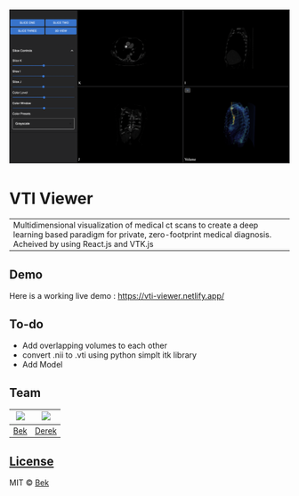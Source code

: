 # ![WebApp](https://github.com/Asilbec/react-vtk.js/blob/main/public/Screen%20Shot%202022-09-11%20at%2011.59.49%20PM.png)
# VTI Viewer
<table>
<tr>
<td>
  Multidimensional visualization of medical ct scans to create a deep learning based paradigm for private, zero-footprint medical diagnosis. Acheived by using React.js and VTK.js 
</td>
</tr>
</table>


## Demo
Here is a working live demo :  https://vti-viewer.netlify.app/


## To-do
- Add overlapping volumes to each other
- convert .nii to .vti using python simplt itk library
- Add Model

## Team

<img src = 'https://avatars.githubusercontent.com/u/40507855?v=4' width =200>  | <img src = 'https://avatars.githubusercontent.com/u/111029337?v=4' width =200>
---|---
[Bek](https://github.com/Asilbec) |[Derek](https://github.com/raphael2G)

## [License](https://github.com/iharsh234/WebApp/blob/master/LICENSE.md)

MIT © [Bek](https://github.com/Asilbec)

